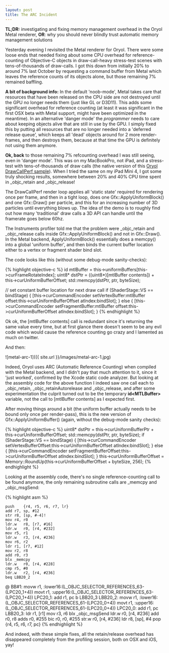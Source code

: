 ```yaml
---
layout: post
title: The ARC Incident
---
```


**TL;DR:** investigating and fixing memory management overhead in the Oryol
Metal renderer, **OR**: why you should never blindly trust
automatic memory management solutions

Yesterday evening I revisited the Metal renderer for Oryol. There were some
loose ends that needed fixing about some CPU overhead for
reference-counting of Objective-C objects in draw-call-heavy stress-test scenes
with tens-of-thousands of draw-calls. I got this down from initially 
20% to around 7% last October by requesting a command buffer from Metal
which leaves the reference counts of its objects alone, but 
those remaining 7% remained baffling.

**A bit of background info:** In the default 'noob-mode', Metal takes care that
resources that have been released on the CPU side are not destroyed until the
GPU no longer needs them (just like GL or D3D11). This adds some
significant overhead for reference counting (at least it was significant in the
first OSX beta with Metal support, might have been optimized in the meantime).
In an alternative 'danger mode' the *programmer* needs to care about keeping
objects alive that are still in use by the GPU.  I simply fixed this by
putting all resources that are no longer needed into a 'deferred release
queue', which keeps all 'dead' objects around for 2 more render-frames, and then
destroys them, because at that time the GPU is definitely not using them
anymore.

**Ok, back** to those remaining 7% refcounting overhead I was still seeing,
even in 'danger mode'. This was on my MacBookPro, not iPad, and a stress-test
with tens-of-thousands of draw calls (the native version of this [Oryol DrawCallPerf
sample](http://floooh.github.io/oryol/DrawCallPerf.html)). When I tried the
same on my iPad Mini 4, I got some truly shocking results, somewhere between
20% and 40% CPU time spent in \_objc\_retain and \_objc\_release!

The DrawCallPerf render loop applies all 'static state' required for rendering
once per frame, and then in a tight loop, does one Gfx::ApplyUniformBlock() and
one Gfx::Draw() per particle, and this for an increasing number of 3D particles
until everything blows up. The idea of the demo is to roughly find out how
many 'traditional' draw calls a 3D API can handle until the framerate goes
below 60hz.

The Instruments profiler told me that the problem were _objc_retain and
_objc_release calls inside Gfx::ApplyUniformBlock() and not in Gfx::Draw(). In
the Metal backend, ApplyUniformBlock() essentially does a memcpy() into a
global 'uniform buffer', and then binds the current buffer location either to
a vertex or fragment shader bind slot.

The code looks like this (without some debug-mode sanity-checks):

{% highlight objective-c %}
id<MTLBuffer> mtlBuffer = this->uniformBuffers[this->curFrameRotateIndex];
uint8* dstPtr = ((uint8*)[mtlBuffer contents]) + this->curUniformBufferOffset;
std::memcpy(dstPtr, ptr, byteSize);

// set constant buffer location for next draw call
if (ShaderStage::VS == bindStage) {
    [this->curCommandEncoder 
        setVertexBuffer:mtlBuffer 
        offset:this->curUniformBufferOffset 
        atIndex:bindSlot];
}
else {
    [this->curCommandEncoder 
        setFragmentBuffer:mtlBuffer 
        offset:this->curUniformBufferOffset 
        atIndex:bindSlot];
}
{% endhighlight %}

Ok ok, the [mtlBuffer contents] call is redundant since it's returning the same
value every time, but at first glance there doesn't seem to be any
evil code which would cause the reference counting go crazy and I lamented
as much on twitter. 

And then:

![metal-arc-1]({{ site.url }}/images/metal-arc-1.jpg)

Indeed, Oryol uses ARC (Automatic Reference Counting) when compiled with
the Metal backend, and I didn't pay that much attention to it, since it 'just
worked', confirmed by the Xcode static code analyzer. But looking at the
assembly code for the above function I indeed saw one call each to
\_objc\_retain, \_objc\_retainAutorelease and \_objc\_release, and after some
experimentation the culprit turned out to be the temporary **id\<MTLBuffer\>**
variable, not the call to [mtlBuffer contents] as I expected first.

After moving things around a bit (the uniform buffer actually needs to
be bound only once per render-pass), this is the new version of 
Gfx::ApplyUniformBuffer() (again, without the debug-mode sanity checks):

{% highlight objective-c %}
uint8* dstPtr = this->curUniformBufferPtr + this->curUniformBufferOffset;
std::memcpy(dstPtr, ptr, byteSize);
if (ShaderStage::VS == bindStage) {
    [this->curCommandEncoder 
        setVertexBufferOffset:this->curUniformBufferOffset 
        atIndex:bindSlot];
}
else {
    [this->curCommandEncoder 
        setFragmentBufferOffset:this->curUniformBufferOffset 
        atIndex:bindSlot];
}
this->curUniformBufferOffset = Memory::RoundUp(this->curUniformBufferOffset + byteSize, 256);
{% endhighlight %}

Looking at the assembly code, there's no single reference-counting call
to be found anymore, the only remaining subroutine calls are _memcpy and 
_objc_msgSend:

{% highlight asm %}

    push    {r4, r5, r6, r7, lr}
    add r7, sp, #12
    str r8, [sp, #-4]!
    mov r4, r0
    ldr.w   r8, [r7, #16]
    ldr.w   r0, [r4, #232]
    mov r5, r1
    ldr.w   r3, [r4, #236]
    mov r6, r2
    ldr r1, [r7, #12]
    mov r2, r8
    add r0, r3
    blx _memcpy
    ldr.w   r0, [r4, #228]
    cmp r5, #0
    ldr.w   r2, [r4, #236]
    beq LBB20_2
@ BB#1:
    movw    r1, :lower16:(L_OBJC_SELECTOR_REFERENCES_63-(LPC20_1+4))
    movt    r1, :upper16:(L_OBJC_SELECTOR_REFERENCES_63-(LPC20_1+4))
LPC20_1:
    add r1, pc
    b   LBB20_3
LBB20_2:
    movw    r1, :lower16:(L_OBJC_SELECTOR_REFERENCES_61-(LPC20_0+4))
    movt    r1, :upper16:(L_OBJC_SELECTOR_REFERENCES_61-(LPC20_0+4))
LPC20_0:
    add r1, pc
LBB20_3:
    ldr r1, [r1]
    mov r3, r6
    blx _objc_msgSend
    ldr.w   r0, [r4, #236]
    add r0, r8
    adds    r0, #255
    bic r0, r0, #255
    str.w   r0, [r4, #236]
    ldr r8, [sp], #4
    pop {r4, r5, r6, r7, pc}
{% endhighlight %}

And indeed, with these simple fixes, all the retain/release overhead has
disappeared completely from the profiling session, both on OSX and iOS, yay!



